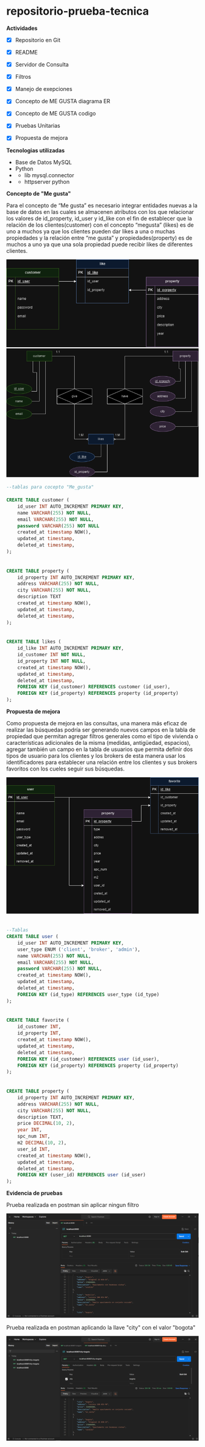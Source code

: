 # repositorio-prueba-tecnica

**Actividades**
- [x] Repositorio en Git
- [x] README
- [x] Servidor de Consulta
- [x] Filtros
- [x] Manejo de exepciones
- [x] Concepto de ME GUSTA diagrama ER
- [x] Concepto de ME GUSTA codigo 
- [x] Pruebas Unitarias
- [x] Propuesta de mejora


**Tecnologias utilizadas**

- Base de Datos MySQL
- Python
- - lib mysql.connector
- - httpserver python



**Concepto de "Me gusta"**

Para el concepto de “Me gusta” es necesario integrar entidades nuevas a la base de datos en las cuales se almacenen atributos con los que relacionar los valores de id_property, id_user y id_like con el fin de establecer que la relación de los clientes(customer) con el concepto “megusta” (likes) es de uno a muchos ya que los clientes pueden dar likes a una o muchas propiedades y la relación entre “me gusta” y propiedades(property) es de muchos a uno ya que una sola propiedad puede recibir likes de diferentes clientes.

![Diagrama ER](images/Diagrama%20ER1.png?raw=true "Diagrama ER")
![Diagrama ER](images/Diagrama%20ER2.png?raw=true "Diagrama ER")



```sql
--tablas para cocepto "Me_gusta"

CREATE TABLE customer (
    id_user INT AUTO_INCREMENT PRIMARY KEY,
    name VARCHAR(255) NOT NULL,
    email VARCHAR(255) NOT NULL,
    password VARCHAR(255) NOT NULL
    created_at timestamp NOW(),
    updated_at timestamp,
    deleted_at timestamp,
);


CREATE TABLE property (
    id_property INT AUTO_INCREMENT PRIMARY KEY,
    address VARCHAR(255) NOT NULL,
    city VARCHAR(255) NOT NULL,
    description TEXT
    created_at timestamp NOW(),
    updated_at timestamp,
    deleted_at timestamp,
);


CREATE TABLE likes (
    id_like INT AUTO_INCREMENT PRIMARY KEY,
    id_customer INT NOT NULL,
    id_property INT NOT NULL,
    created_at timestamp NOW(),
    updated_at timestamp,
    deleted_at timestamp,
    FOREIGN KEY (id_customer) REFERENCES customer (id_user),
    FOREIGN KEY (id_property) REFERENCES property (id_property)
);

```

**Propuesta de mejora**

Como propuesta de mejora en las consultas, una manera más eficaz de realizar las búsquedas podría ser generando nuevos campos en la tabla de propiedad que permitan agregar filtros generales como el tipo de vivienda o características adicionales de la misma (medidas, antigüedad, espacios), agregar también un campo en la tabla de usuarios que permita definir dos tipos de usuario para los clientes y los brokers de esta manera usar los identificadores para establecer una relación entre los clientes y sus brokers favoritos con los cueles seguir sus búsquedas.


![Diagrama ER](images/DBpro.png?raw=true "Diagrama ER")


```sql

--Tablas
CREATE TABLE user (
    id_user INT AUTO_INCREMENT PRIMARY KEY,
    user_type ENUM ('client', 'broker', 'admin'),
    name VARCHAR(255) NOT NULL,
    email VARCHAR(255) NOT NULL,
    password VARCHAR(255) NOT NULL,
    created_at timestamp NOW(),
    updated_at timestamp,
    deleted_at timestamp,
    FOREIGN KEY (id_type) REFERENCES user_type (id_type)
);


CREATE TABLE favorite (
    id_customer INT,
    id_property INT,
    created_at timestamp NOW(),
    updated_at timestamp,
    deleted_at timestamp,
    FOREIGN KEY (id_customer) REFERENCES user (id_user),
    FOREIGN KEY (id_property) REFERENCES property (id_property)
);


CREATE TABLE property (
    id_property INT AUTO_INCREMENT PRIMARY KEY,
    address VARCHAR(255) NOT NULL,
    city VARCHAR(255) NOT NULL,
    description TEXT,
    price DECIMAL(10, 2),
    year INT,
    spc_num INT,
    m2 DECIMAL(10, 2),
    user_id INT,
    created_at timestamp NOW(),
    updated_at timestamp,
    deleted_at timestamp,
    FOREIGN KEY (user_id) REFERENCES user (id_user)
);
```
**Evidencia de pruebas**

Prueba realizada en postman sin aplicar ningun filtro

![evidencia1](images/Evidence1.PNG?raw=true "prueba sin filtro")

Prueba realizada en postman aplicando la llave "city" con el valor "bogota"

![evidenciaw](images/Evidence2.png?raw=true "prueba con filtro")

